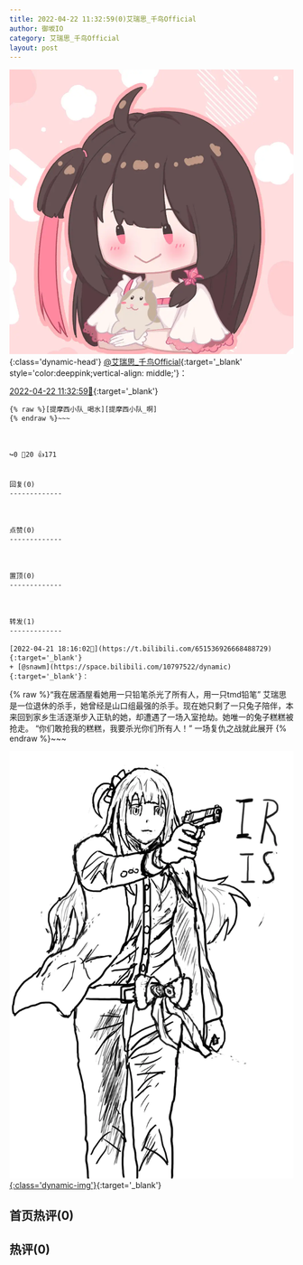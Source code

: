 ```yaml
---
title: 2022-04-22 11:32:59(0)艾瑞思_千鸟Official
author: 御坂IO
category: 艾瑞思_千鸟Official
layout: post
---
```


![img](/images/7e08840c56f251de28bdf766b647bd5fe9a5d50a.jpg){:class='dynamic-head'}
[@艾瑞思_千鸟Official](https://space.bilibili.com/1090010845/dynamic){:target='_blank' style='color:deeppink;vertical-align: middle;'}：

[2022-04-22 11:32:59🔗](https://t.bilibili.com/651804146652938243){:target='_blank'}

~~~
{% raw %}[提摩西小队_喝水][提摩西小队_啊]
{% endraw %}~~~



↪️0 💬20 👍171


回复(0)
-------------



点赞(0)
-------------



置顶(0)
-------------



转发(1)
-------------

[2022-04-21 18:16:02🔗](https://t.bilibili.com/651536926668488729){:target='_blank'}
+ [@snawm](https://space.bilibili.com/10797522/dynamic){:target='_blank'}：
~~~
{% raw %}“我在居酒屋看她用一只铅笔杀光了所有人，用一只tmd铅笔”
艾瑞思是一位退休的杀手，她曾经是山口组最强的杀手。现在她只剩了一只兔子陪伴，本来回到家乡生活逐渐步入正轨的她，却遭遇了一场入室抢劫。她唯一的兔子糕糕被抢走。
“你们敢抢我的糕糕，我要杀光你们所有人！”
一场复仇之战就此展开
{% endraw %}~~~


[![img](/images/807a35ce936d75a3b2ddad3db27593ba358f84ce.png){:class='dynamic-img'}](/images/807a35ce936d75a3b2ddad3db27593ba358f84ce.png){:target='_blank'}




首页热评(0)
-------------



热评(0)
-------------



